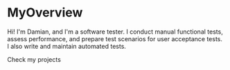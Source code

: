 # MyOverview

Hi!
I'm Damian, and I'm a software tester. I conduct manual functional tests, assess performance, and prepare test scenarios for user acceptance tests.
I also write and maintain automated tests.

Check my projects
